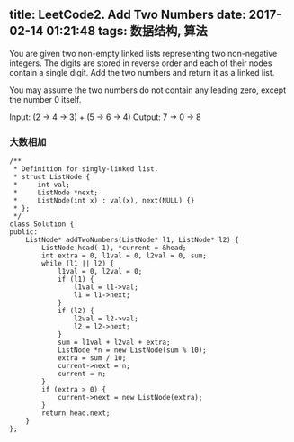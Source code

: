 title: LeetCode2. Add Two Numbers
date: 2017-02-14 01:21:48
tags: 数据结构, 算法 
---

You are given two non-empty linked lists representing two non-negative integers. The digits are stored in reverse order and each of their nodes contain a single digit. Add the two numbers and return it as a linked list.

You may assume the two numbers do not contain any leading zero, except the number 0 itself.

Input: (2 -> 4 -> 3) + (5 -> 6 -> 4)
Output: 7 -> 0 -> 8

### 大数相加

```
/**
 * Definition for singly-linked list.
 * struct ListNode {
 *     int val;
 *     ListNode *next;
 *     ListNode(int x) : val(x), next(NULL) {}
 * };
 */
class Solution {
public:
    ListNode* addTwoNumbers(ListNode* l1, ListNode* l2) {
        ListNode head(-1), *current = &head;
        int extra = 0, l1val = 0, l2val = 0, sum;
        while (l1 || l2) {
            l1val = 0, l2val = 0;
            if (l1) {
                l1val = l1->val;
                l1 = l1->next;
            }
            if (l2) {
                l2val = l2->val;
                l2 = l2->next;
            }
            sum = l1val + l2val + extra;
            ListNode *n = new ListNode(sum % 10);
            extra = sum / 10;
            current->next = n;
            current = n;
        }
        if (extra > 0) {
            current->next = new ListNode(extra);
        }
        return head.next;
    }
};
```